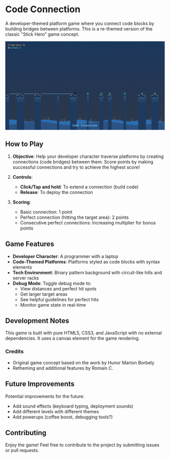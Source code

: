 # Code Connection

A developer-themed platform game where you connect code blocks by building bridges between platforms. This is a re-themed version of the classic "Stick Hero" game concept.

![Code Connection Game](./code-connection.png)

## How to Play

1. **Objective**: Help your developer character traverse platforms by creating connections (code bridges) between them. Score points by making successful connections and try to achieve the highest score!

2. **Controls**:

   - **Click/Tap and hold**: To extend a connection (build code)
   - **Release**: To deploy the connection

3. **Scoring**:
   - Basic connection: 1 point
   - Perfect connection (hitting the target area): 2 points
   - Consecutive perfect connections: Increasing multiplier for bonus points

## Game Features

- **Developer Character**: A programmer with a laptop
- **Code-Themed Platforms**: Platforms styled as code blocks with syntax elements
- **Tech Environment**: Binary pattern background with circuit-like hills and server racks
- **Debug Mode**: Toggle debug mode to:
  - View distances and perfect hit spots
  - Get larger target areas
  - See helpful guidelines for perfect hits
  - Monitor game state in real-time

## Development Notes

This game is built with pure HTML5, CSS3, and JavaScript with no external dependencies. It uses a canvas element for the game rendering.

### Credits

- Original game concept based on the work by Hunor Marton Borbely
- Retheming and additional features by Romain C.

## Future Improvements

Potential improvements for the future:

- Add sound effects (keyboard typing, deployment sounds)
- Add different levels with different themes
- Add powerups (coffee boost, debugging tools?)

## Contributing

Enjoy the game! Feel free to contribute to the project by submitting issues or pull requests.
